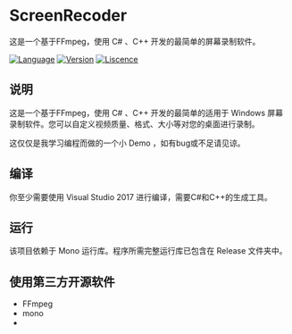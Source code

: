 # ScreenRecoder
这是一个基于FFmpeg，使用 C# 、C++ 开发的最简单的屏幕录制软件。


[![Language](https://img.shields.io/badge/language-C++-blue.svg)]()
[![Version](https://img.shields.io/badge/version-3.1-orange.svg)]()
[![Liscence](https://img.shields.io/badge/liscence-MIT-blue.svg)]()

说明
---
这是一个基于FFmpeg，使用 C# 、C++ 开发的最简单的适用于 Windows 屏幕录制软件。您可以自定义视频质量、格式、大小等对您的桌面进行录制。


这仅仅是我学习编程而做的一个小 Demo ，如有bug或不足请见谅。

编译
---
你至少需要使用 Visual Studio 2017 进行编译，需要C#和C++的生成工具。

运行
---
该项目依赖于 Mono 运行库。程序所需完整运行库已包含在 Release 文件夹中。

使用第三方开源软件
---

- FFmpeg
- mono
- 
